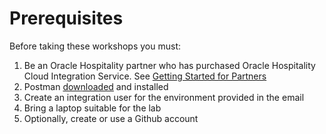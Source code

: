 # Prerequisites

Before taking these workshops you must:

1. Be an Oracle Hospitality partner who has purchased Oracle Hospitality Cloud Integration Service.  See [Getting Started for Partners](https://docs.oracle.com/en/industries/hospitality/integration-platform/ohipu/t_getting_started_for_partners.htm#OHIPU-GettingStartedForPartnersforOracleH-7C79CA4E)
2. Postman [downloaded](https://www.postman.com/downloads/) and installed
3. Create an integration user for the environment provided in the email
4. Bring a laptop suitable for the lab
5. Optionally, create or use a Github account
